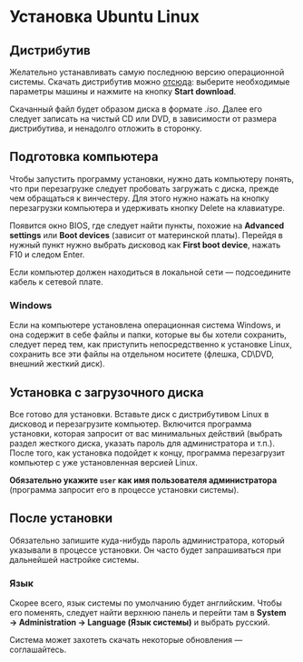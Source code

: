 # Установка Ubuntu Linux
## Дистрибутив
Желательно устанавливать самую последнюю версию операционной системы.
Скачать дистрибутив можно [отсюда](http://www.ubuntu.com/download/ubuntu/download):
выберите необходимые параметры машины и нажмите на кнопку __Start download__.

Скачанный файл будет образом диска в формате _.iso_. 
Далее его следует записать на чистый CD или DVD, в зависимости от размера дистрибутива, 
и ненадолго отложить в сторонку.

## Подготовка компьютера
Чтобы запустить программу установки, нужно дать компьютеру понять, что при перезагрузке следует 
пробовать загружать с диска, прежде чем обращаться к винчестеру. 
Для этого нужно нажать на кнопку перезагрузки компьютера и удерживать кнопку Delete на клавиатуре.

Появится окно BIOS, где следует найти пункты, похожие на __Advanced settings__ или __Boot devices__ 
(зависит от материнской платы). Перейдя в нужный пункт нужно выбрать дисковод как __First boot device__, 
нажать F10 и следом Enter.

Если компьютер должен находиться в локальной сети — подсоедините кабель к сетевой плате.

### Windows
Если на компьютере установлена операционная система Windows, и она содержит в себе файлы и папки, 
которые вы бы хотели сохранить, следует перед тем, как приступить непосредственно к установке Linux, 
сохранить все эти файлы на отдельном носитете (флешка, CD\DVD, внешний жесткий диск).

## Установка с загрузочного диска
Все готово для установки. Вставьте диск с дистрибутивом Linux в дисковод и перезагрузите компьютер. 
Включится программа установки, которая запросит от вас минимальных действий (выбрать раздел жесткого диска, указать пароль для администратора и т.п.).
После того, как установка подойдет к концу, программа перезагрузит компьютер с уже установленная версией Linux.

__Обязательно укажите `user` как имя пользователя администратора__ (программа запросит его в процессе установки системы).

## После установки
Обязательно запишите куда-нибудь пароль администратора, который указывали в процессе установки. 
Он часто будет запрашиваться при дальнейшей настройке системы.

### Язык
Скорее всего, язык системы по умолчанию будет английским. Чтобы его поменять, следует найти верхнюю панель и перейти там в 
__System → Administration → Language (Язык системы)__ и выбрать русский. 

Система может захотеть скачать некоторые обновления — соглашайтесь.